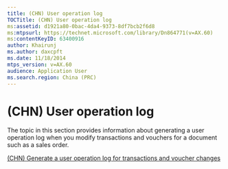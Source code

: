 ```yaml
---
title: (CHN) User operation log
TOCTitle: (CHN) User operation log
ms:assetid: d1921a80-0bac-4da4-9373-8df7bcb2f6d8
ms:mtpsurl: https://technet.microsoft.com/library/Dn864771(v=AX.60)
ms:contentKeyID: 63400916
author: Khairunj
ms.author: daxcpft
ms.date: 11/18/2014
mtps_version: v=AX.60
audience: Application User
ms.search.region: China (PRC)
---
```


# (CHN) User operation log 


The topic in this section provides information about generating a user operation log when you modify transactions and vouchers for a document such as a sales order.

[(CHN) Generate a user operation log for transactions and voucher changes](chn-generate-a-user-operation-log-for-transactions-and-voucher-changes.md)

  


